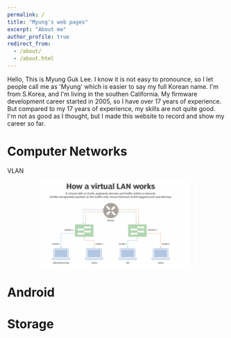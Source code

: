 ```yaml
---
permalink: /
title: "Myung's web pages"
excerpt: "About me"
author_profile: true
redirect_from: 
  - /about/
  - /about.html
---
```


Hello, This is Myung Guk Lee. I know it is not easy to pronounce, so I let people call me as 'Myung' which is easier to say my full Korean name. I'm from S.Korea, and I'm living in the southen California. My firmware development career started in 2005, so I have over 17 years of experience. But compared to my 17 years of experience, my skills are not quite good. I'm not as good as I thought, but I made this website to record and show my career so far.

Computer Networks
======

VLAN
<p align="center">
  <img src="images/VLAN.png" width="350" title="hover text">
</p>

Android
=====


Storage
======
